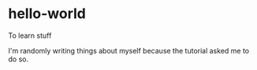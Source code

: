 # hello-world
To learn stuff

I'm randomly writing things about myself because the tutorial asked me to do so.
